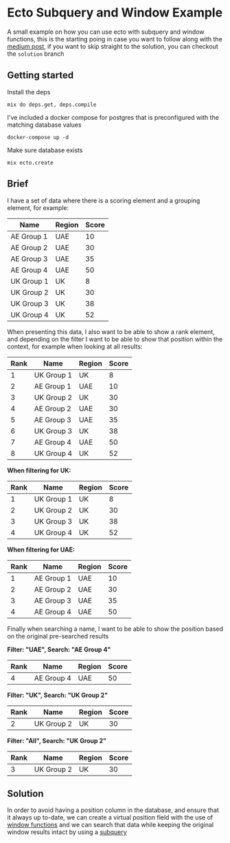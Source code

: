 # Ecto Subquery and Window Example

A small example on how you can use ecto with subquery and window functions, this is the starting poing in case you want to follow along with the [medium post](https://medium.com/@dannyhawkins/ranked-data-with-ecto-window-queries-be4c169b9f86), if you want to skip straight to the solution, you can checkout the `solution` branch

## Getting started

Install the deps

```
mix do deps.get, deps.compile
```

I've included a docker compose for postgres that is preconfigured with the matching database values

```
docker-compose up -d
```

Make sure database exists

```
mix ecto.create
```

## Brief

I have a set of data where there is a scoring element and a grouping element, for example:

| Name       | Region | Score |
| ---------- | ------ | ----- |
| AE Group 1 | UAE    | 10    |
| AE Group 2 | UAE    | 30    |
| AE Group 3 | UAE    | 35    |
| AE Group 4 | UAE    | 50    |
| UK Group 1 | UK     | 8     |
| UK Group 2 | UK     | 30    |
| UK Group 3 | UK     | 38    |
| UK Group 4 | UK     | 52    |

When presenting this data, I also want to be able to show a rank element, and depending on the filter I want to be able to show that position within the context, for example when looking at all results:

| Rank | Name       | Region | Score |
| ---- | ---------- | ------ | ----- |
| 1    | UK Group 1 | UK     | 8     |
| 2    | AE Group 1 | UAE    | 10    |
| 3    | UK Group 2 | UK     | 30    |
| 4    | AE Group 2 | UAE    | 30    |
| 5    | AE Group 3 | UAE    | 35    |
| 6    | UK Group 3 | UK     | 38    |
| 7    | AE Group 4 | UAE    | 50    |
| 8    | UK Group 4 | UK     | 52    |

**When filtering for UK:**

| Rank | Name       | Region | Score |
| ---- | ---------- | ------ | ----- |
| 1    | UK Group 1 | UK     | 8     |
| 2    | UK Group 2 | UK     | 30    |
| 3    | UK Group 3 | UK     | 38    |
| 4    | UK Group 4 | UK     | 52    |

**When filtering for UAE:**

| Rank | Name       | Region | Score |
| ---- | ---------- | ------ | ----- |
| 1    | AE Group 1 | UAE    | 10    |
| 2    | AE Group 2 | UAE    | 30    |
| 3    | AE Group 3 | UAE    | 35    |
| 4    | AE Group 4 | UAE    | 50    |

Finally when searching a name, I want to be able to show the position based on the original pre-searched results

**Filter: "UAE", Search: "AE Group 4"**

| Rank | Name       | Region | Score |
| ---- | ---------- | ------ | ----- |
| 4    | AE Group 4 | UAE    | 50    |

**Filter: "UK", Search: "UK Group 2"**

| Rank | Name       | Region | Score |
| ---- | ---------- | ------ | ----- |
| 2    | UK Group 2 | UK     | 30    |

**Filter: "All", Search: "UK Group 2"**

| Rank | Name       | Region | Score |
| ---- | ---------- | ------ | ----- |
| 3    | UK Group 2 | UK     | 30    |

## Solution

In order to avoid having a position column in the database, and ensure that it always up to-date, we can create a virtual position field with the use of [window functions](https://hexdocs.pm/ecto/Ecto.Query.WindowAPI.html) and we can search that data while keeping the original window results intact by using a [subquery](https://hexdocs.pm/ecto/Ecto.Query.html#subquery/2)
